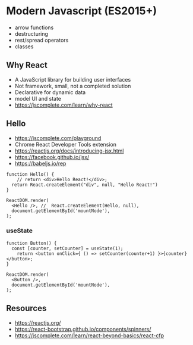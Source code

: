 # Modern Javascript (ES2015+)

- arrow functions
- destructuring
- rest/spread operators
- classes

## Why React

- A JavaScript library for building user interfaces
- Not framework, small, not a completed solution
- Declarative for dynamic data
- model UI and state
- https://jscomplete.com/learn/why-react

## Hello

- https://jscomplete.com/playground
- Chrome React Developer Tools extension
- https://reactjs.org/docs/introducing-jsx.html
- https://facebook.github.io/jsx/
- https://babeljs.io/rep

```
function Hello() {
	// return <div>Hello React!</div>;
  return React.createElement("div", null, "Hello React!")
}

ReactDOM.render(
  <Hello />, //  React.createElement(Hello, null),
  document.getElementById('mountNode'),
);
```

### useState

```
function Button() {
  const [counter, setCounter] = useState(1);
	return <button onClick={ () => setCounter(counter+1) }>{counter}</button>;
}

ReactDOM.render(
  <Button />, 
  document.getElementById('mountNode'),
);
```

## Resources

- https://reactjs.org/
- https://react-bootstrap.github.io/components/spinners/
- https://jscomplete.com/learn/react-beyond-basics/react-cfp